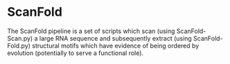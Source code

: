 # ScanFold

The ScanFold pipeline is a set of scripts which scan (using ScanFold-Scan.py) a large RNA sequence and subsequently extract (using ScanFold-Fold.py) structural motifs which have evidence of being ordered by evolution (potentially to serve a functional role).  
